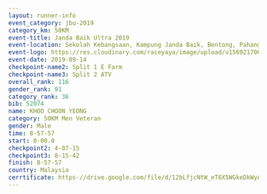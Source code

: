 ```yaml
---
layout: runner-info 
event_category: jbu-2019 
category_km: 50KM 
event-title: Janda Baik Ultra 2019
event-location: Sekolah Kebangsaan, Kampung Janda Baik, Bentong, Pahang, Malaysia 
event-logo: https://res.cloudinary.com/raceyaya/image/upload/v1569217009/logo/janda-baik_vch1pc.jpg 
event-date: 2019-09-14 
checkpoint-name2: Split 1 E Farm 
checkpoint-name3: Split 2 ATV 
overall_rank: 116
gender_rank: 91
category_rank: 36
bib: 52074
name: KHOO CHOON YEONG
category: 50KM Men Veteran
gender: Male
time: 8-57-57
start: 0-00.0
checkpoint2: 4-07-15
checkpoint3: 8-15-42
finish: 8-57-57
country: Malaysia
cerrtificate: https-//drive.google.com/file/d/12bLfjcNtW_eT6X5WGkeDkWyAhkUowcTx/view?usp=sharing
---
```

